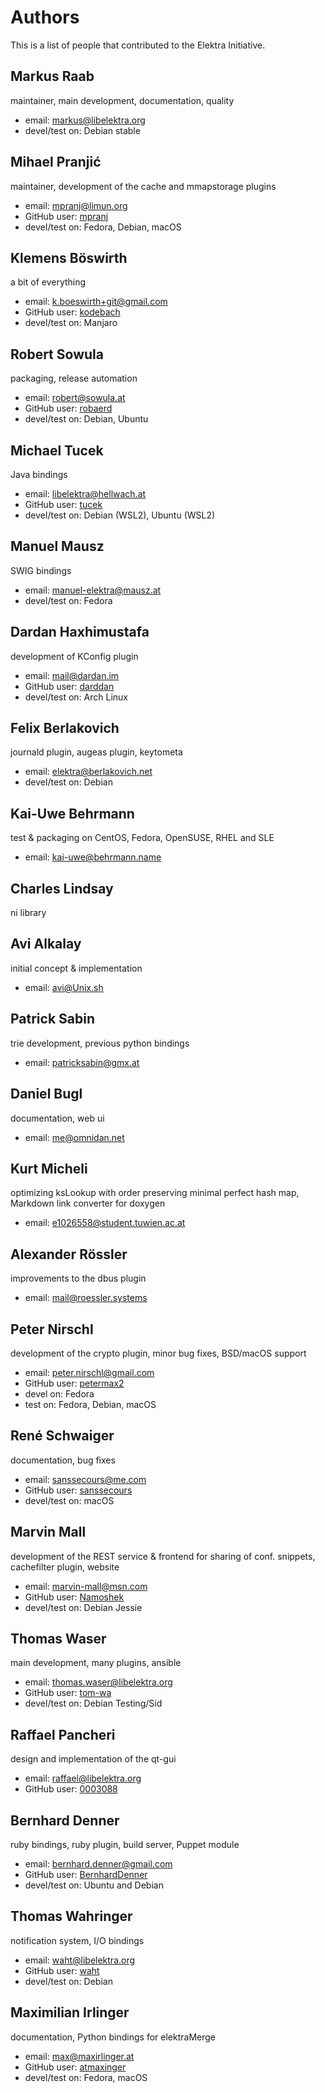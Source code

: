 # Authors

This is a list of people that contributed to the Elektra Initiative.

## Markus Raab

maintainer, main development, documentation, quality

- email: markus@libelektra.org
- devel/test on: Debian stable

## Mihael Pranjić

maintainer, development of the cache and mmapstorage plugins

- email: mpranj@limun.org
- GitHub user: [mpranj](https://github.com/mpranj)
- devel/test on: Fedora, Debian, macOS

## Klemens Böswirth

a bit of everything

- email: k.boeswirth+git@gmail.com
- GitHub user: [kodebach](https://github.com/kodebach)
- devel/test on: Manjaro

## Robert Sowula

packaging, release automation

- email: robert@sowula.at
- GitHub user: [robaerd](https://github.com/robaerd)
- devel/test on: Debian, Ubuntu

## Michael Tucek

Java bindings

- email: libelektra@hellwach.at
- GitHub user: [tucek](https://github.com/tucek)
- devel/test on: Debian (WSL2), Ubuntu (WSL2)

## Manuel Mausz

SWIG bindings

- email: manuel-elektra@mausz.at
- devel/test on: Fedora

## Dardan Haxhimustafa

development of KConfig plugin

- email: mail@dardan.im
- GitHub user: [darddan](https://github.com/darddan)
- devel/test on: Arch Linux

## Felix Berlakovich

journald plugin, augeas plugin, keytometa

- email: elektra@berlakovich.net
- devel/test on: Debian

## Kai-Uwe Behrmann

test & packaging on CentOS, Fedora, OpenSUSE, RHEL and SLE

- email: kai-uwe@behrmann.name

## Charles Lindsay

ni library

## Avi Alkalay

initial concept & implementation

- email: avi@Unix.sh

## Patrick Sabin

trie development, previous python bindings

- email: patricksabin@gmx.at

## Daniel Bugl

documentation, web ui

- email: me@omnidan.net

## Kurt Micheli

optimizing ksLookup with order preserving minimal perfect hash map, Markdown link converter for doxygen

- email: e1026558@student.tuwien.ac.at

## Alexander Rössler

improvements to the dbus plugin

- email: mail@roessler.systems

## Peter Nirschl

development of the crypto plugin, minor bug fixes, BSD/macOS support

- email: peter.nirschl@gmail.com
- GitHub user: [petermax2](http://github.com/petermax2)
- devel on: Fedora
- test on: Fedora, Debian, macOS

## René Schwaiger

documentation, bug fixes

- email: sanssecours@me.com
- GitHub user: [sanssecours](http://github.com/sanssecours)
- devel/test on: macOS

## Marvin Mall

development of the REST service & frontend for sharing of conf. snippets, cachefilter plugin, website

- email: marvin-mall@msn.com
- GitHub user: [Namoshek](https://github.com/Namoshek)
- devel/test on: Debian Jessie

## Thomas Waser

main development, many plugins, ansible

- email: thomas.waser@libelektra.org
- GitHub user: [tom-wa](https://github.com/tom-wa)
- devel/test on: Debian Testing/Sid

## Raffael Pancheri

design and implementation of the qt-gui

- email: raffael@libelektra.org
- GitHub user: [0003088](https://github.com/0003088)

## Bernhard Denner

ruby bindings, ruby plugin, build server, Puppet module

- email: bernhard.denner@gmail.com
- GitHub user: [BernhardDenner](https://github.com/BernhardDenner)
- devel/test on: Ubuntu and Debian

## Thomas Wahringer

notification system, I/O bindings

- email: waht@libelektra.org
- GitHub user: [waht](https://github.com/waht)
- devel/test on: Debian

## Maximilian Irlinger

documentation, Python bindings for elektraMerge

- email: max@maxirlinger.at
- GitHub user: [atmaxinger](https://github.com/atmaxinger)
- devel/test on: Fedora, macOS
